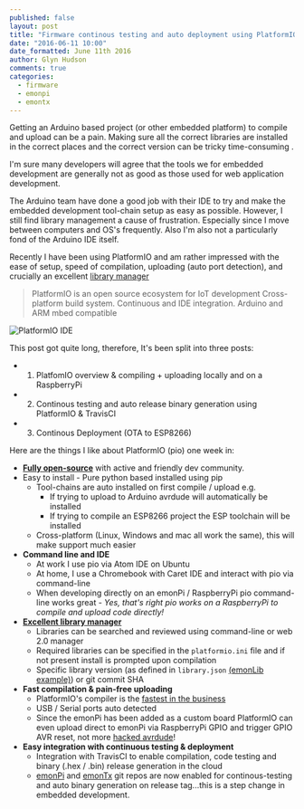 ```yaml
---
published: false
layout: post
title: "Firmware continous testing and auto deployment using PlatformIO (1/2)"
date: "2016-06-11 10:00"
date_formatted: June 11th 2016
author: Glyn Hudson
comments: true
categories:
  - firmware
  - emonpi
  - emontx
---
```


Getting an Arduino based project (or other embedded platform) to compile and upload can be a pain. Making sure all the correct libraries are installed in the correct places and the correct version can be tricky time-consuming .

I'm sure many developers will agree that the tools we for embedded development are generally not as good as those used for web application development.

The Arduino team have done a good job with their IDE to try and make the embedded development tool-chain setup as easy as possible. However, I still find library management a cause of frustration. Especially since I move between computers and OS's frequently. Also I'm also not a particularly fond of the Arduino IDE itself.

Recently I have been using PlatformIO and am rather impressed with the ease of setup, speed of compilation, uploading (auto port detection), and crucially an excellent [library manager](http://platformio.org/lib)

> PlatformIO is an open source ecosystem for IoT development
> Cross-platform build system. Continuous and IDE integration. Arduino and ARM mbed compatible


![PlatformIO IDE]({{site.image_path}}/pio-ide.png)

This post got quite long, therefore, It's been split into three posts:

- 1. PlatfomIO overview & compiling + uploading locally and on a RaspberryPi
- 2. Continous testing and auto release binary generation using PlatformIO & TravisCI
- 3. Continous Deployment (OTA to ESP8266)

<!--more-->

Here are the things I like about PlatformIO (pio) one week in:
- [**Fully open-source**](https://github.com/platformio) with active and friendly dev community.
- Easy to install - Pure python based installed using pip
  - Tool-chains are auto installed on first compile / upload e.g.
    - If trying to upload to Arduino avrdude will automatically be installed
    - If trying to compile an ESP8266 project the ESP toolchain will be installed
  - Cross-platform (Linux, Windows and mac all work the same), this will make support much easier
- **Command line and IDE**
  - At work I use pio via Atom IDE on Ubuntu
  - At home, I use a Chromebook with Caret IDE and interact with pio via command-line
   - When developing directly on an emonPi / RaspberryPi pio command-line works great - *Yes, that's right pio works on a RaspberryPi to compile and upload code directly!*
- [**Excellent library manager**](http://platformio.org/lib)
  - Libraries can be searched and reviewed using command-line or web 2.0 manager
  - Required libraries can be specified in the `platformio.ini` file and if not present install is prompted upon compilation
  - Specific library version (as defined in `library.json` [(emonLib example)](https://github.com/openenergymonitor/EmonLib/blob/master/library.json)) or git commit SHA
- **Fast compilation & pain-free uploading**
  - PlatformIO's compiler is the [fastest in the business](https://twitter.com/krzychb2/status/729294573760065536)
  - USB / Serial ports auto detected
  - Since the emonPi has been added as a custom board PlatformIO can even upload direct to emonPi via RaspberryPi GPIO and trigger GPIO AVR reset, not more [hacked avrdude](https://github.com/openenergymonitor/avrdude-rpi)!
- **Easy integration with continuous testing & deployment**
  - Integration with TravisCI to enable compilation, code testing and binary (.hex / .bin) release generation in the cloud
   - [emonPi](http://github.com/openenergymonitor/emonpi/) and [emonTx](github.com/openenergymonitor/emonTxFirmware) git repos are now enabled for continous-testing and auto binary generation on release tag...this is a step change in embedded development.








